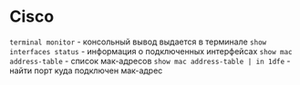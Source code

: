 # Cisco

`terminal monitor` - консольный вывод выдается в терминале
`show interfaces status` - информация о подключенных интерфейсах
`show mac address-table` - список мак-адресов
`show mac address-table | in 1dfe` - найти порт куда подключен мак-адрес
